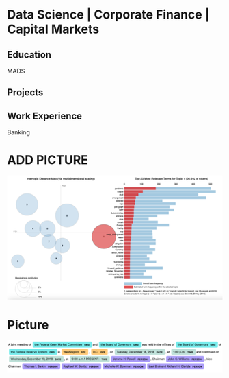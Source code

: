 # Data Science | Corporate Finance | Capital Markets

## Education
MADS

## Projects

##  Work Experience
Banking

# ADD PICTURE
![LDA Analysis](LDATopicsBubbles.png)


# Picture
![Photo](assets/NamedEntityRecogSample.png)
